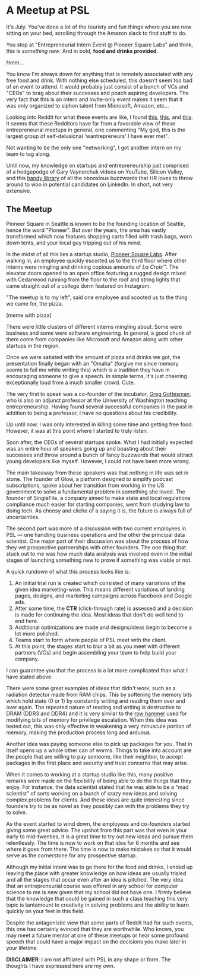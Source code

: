 # A Meetup at PSL

It's July. You've done a lot of the touristy and fun things where you are now sitting on your bed, scrolling through the Amazon slack to find stuff to do.

You stop at "Entrepreneurial Intern Event @ Pioneer Square Labs" and think, *this is something new*. And in bold, **food and drinks provided**.

*Hmm...*

You know I'm always down for anything that is remotely associated with any free food and drink. With nothing else scheduled, this doesn't seem too bad of an event to attend. It would probably just consist of a bunch of VCs and "CEOs" to brag about their successes and poach aspiring developers. The very fact that this is an intern and invite-only event makes it seem that it was only organized to siphon talent from Microsoft, Amazon, etc…

Looking into Reddit for what these events are like, I found [this](https://www.reddit.com/r/Entrepreneur/comments/5k57y1/rant_i_am_so_tired_of_going_to_entrepreneur/), [this](https://www.reddit.com/r/Entrepreneur/comments/6szd8b/do_real_entrepreneurs_actually_attend_meetups_for/), and [this](https://www.reddit.com/r/Entrepreneur/comments/9uexow/advice_reddit_please/). It seems that these Redditors have far from a favorable view of these entrepreneurial meetups in general, one commenting "My god, this is the largest group of self-delusional 'wantrepreneurs' I have ever met".

Not wanting to be the only one "networking", I got another intern on my team to tag along.

Until now, my knowledge on startups and entrepreneurship just comprised of a hodgepodge of Gary Vaynerchuk videos on YouTube, Silicon Valley, and this [handy library](https://github.com/words/buzzwords) of all the obnoxious buzzwords that HR loves to throw around to woo in potential candidates on LinkedIn. In short, not very extensive. 

## The Meetup

Pioneer Square in Seattle is known to be the founding location of Seattle, hence the word "Pioneer". But over the years, the area has vastly transformed which now features shopping carts filled with trash bags, worn down tents, and your local guy tripping out of his mind.

In the midst of all this lies a startup studio, [Pioneer Square Labs](https://www.psl.com/). After walking in, an employee quickly escorted us to the third floor where other interns were mingling and drinking copious amounts of  *La Croix™*. The elevator doors opened to an open office featuring a rugged design mixed with Cedarwood running from the floor to the roof and string lights that came straight out of a college dorm featured on Instagram.

"The meetup is to my left", said one employee and scooted us to the thing we came for, the pizza.

[meme with pizza]

There were little clusters of different interns mingling about. Some were business and some were software engineering. In general, a good chunk of them come from companies like Microsoft and Amazon along with other startups in the region.

Once we were satiated with the amount of pizza and drinks we got, the presentation finally began with an "Omaha" (forgive me since memory seems to fail me while writing this) which is a tradition they have in encouraging someone to give a speech. In simple terms, it's just cheering exceptionally loud from a much smaller crowd. Cute.

The very first to speak was a co-founder of the incubator, [Greg Gottesman](https://www.psl.com/team/greg-gottesman), who is also an adjunct professor at the University of Washington teaching entrepreneurship. Having found several successful companies in the past in addition to being a professor, I have no questions about his credibility.

Up until now, I was only interested in killing some time and getting free food. However, it was at this point where I started to truly listen.

Soon after, the CEOs of several startups spoke. What I had initially expected was an entire hour of speakers going up and boasting about their successes and throw around a bunch of fancy buzzwords that would attract young developers like myself. However, I could not have been more wrong.

The main takeaway from these speakers was that nothing in life was set in stone. The founder of Glow, a platform designed to simplify podcast subscriptions, spoke about her transition from working in the US government to solve a fundamental problem in something she loved. The founder of SingleFile, a company aimed to make state and local regulations compliance much easier for starting companies, went from studying law to doing tech. As cheesy and cliche of a saying it is, the future is always full of uncertainties.

The second part was more of a discussion with two current employees in PSL — one handling business operations and the other the principal data scientist. One major part of their discussion was about the process of how they vet prospective partnerships with other founders. The one thing that stuck out to me was how much data analysis was involved even in the initial stages of launching something new to prove if something was viable or not.

A quick rundown of what this process looks like is:

1. An initial trial run is created which consisted of many variations of the given idea marketing-wise. This means different variations of landing pages, designs, and marketing campaigns across Facebook and Google ads.
2. After some time, the **CTR** (click-through rate) is assessed and a decision is made for continuing the idea. Most ideas that don't do well tend to end here.
3. Additional optimizations are made and designs/ideas begin to become a lot more polished.
4. Teams start to form where people of PSL meet with the client.
5. At this point, the stages start to blur a bit as you meet with different partners (VCs) and begin assembling your team to help build your company.

I can guarantee you that the process is a lot more complicated than what I have stated above.

There were some great examples of ideas that didn't work, such as a radiation detector made from RAM chips. This by softening the memory bits which hold state (0 or 1) by constantly writing and reading them over and over again. The repeated nature of reading and writing is destructive to DRAM (DDR3 and DDR4) and it is very similar to the [row hammer](https://en.wikipedia.org/wiki/Row_hammer) used for modifying bits of memory for privilege escalation. When this idea was tested out, this was only effective in weakening a very minuscule portion of memory, making the production process long and arduous.

Another idea was paying someone else to pick up packages for you. That in itself opens up a whole other can of worms. Things to take into account are the people that are willing to pay someone, like their neighbor, to accept packages in the first place and security and trust concerns that may arise.

When it comes to working at a startup studio like this, many positive remarks were made on the flexibility of being able to do the things that they enjoy. For instance, the data scientist stated that he was able to be a "mad scientist" of sorts working on a bunch of crazy new ideas and solving complex problems for clients. And these ideas are quite interesting since founders try to be as novel as they possibly can with the problems they try to solve.

As the event started to wind down, the employees and co-founders started giving some great advice. The upshot from this part was that even in your early to mid-twenties, it is a great time to try out new ideas and pursue them relentlessly. The time is now to work on that idea for 6 months and see where it goes from there. The time is now to make mistakes so that it would serve as the cornerstone for any prospective startup.

Although my initial intent was to go there for the food and drinks, I ended up leaving the place with greater knowledge on how ideas are usually trialed and all the stages that occur even after an idea is pitched. The very idea that an entrepreneurial course was offered in any school for computer science to me is new given that my school did not have one. I firmly believe that the knowledge that could be gained in such a class teaching this very topic is tantamount to creativity in solving problems and the ability to learn quickly on your feet in this field.

Despite the antagonistic view that some parts of Reddit had for such events, this one has certainly evinced that they are worthwhile. Who knows, you may meet a future mentor at one of these meetups or hear some profound speech that could have a major impact on the decisions you make later in your lifetime. 

**DISCLAIMER**: I am not affiliated with PSL in any shape or form. The thoughts I have expressed here are my own.